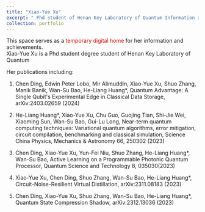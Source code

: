 ```yaml
---
title: "Xiao-Yue Xu"
excerpt: " Phd student of Henan Key Laboratory of Quantum Information and Cryptography"
collection: portfolio
---
```

This space serves as a <font color="#dd0000">temporary digital home</font> for her information and achievements.
<br>
Xiao-Yue Xu is a Phd student degree student of Henan Key Laboratory of Quantum 

Her publications including:

1. Chen Ding, Edwin Peter Lobo, Mir Alimuddin, Xiao-Yue Xu, Shuo Zhang, Manik Banik, Wan-Su Bao, He-Liang Huang*, Quantum Advantage: A Single Qubit's Experimental Edge in Classical Data Storage, arXiv:2403.02659 (2024)

2. He-Liang Huang*, Xiao-Yue Xu, Chu Guo, Guojing Tian, Shi-Jie Wei, Xiaoming Sun, Wan-Su Bao, Gui-Lu Long, Near-term quantum computing techniques: Variational quantum algorithms, error mitigation, circuit compilation, benchmarking and classical simulation, Science China Physics, Mechanics & Astronomy 66, 250302 (2023)

3. Chen Ding, Xiao-Yue Xu, Yun-Fei Niu, Shuo Zhang, He-Liang Huang*, Wan-Su Bao, Active Learning on a Programmable Photonic Quantum Processor, Quantum Science and Technology 8, 035030(2023)

4. Xiao-Yue Xu, Chen Ding, Shuo Zhang, Wan-Su Bao, He-Liang Huang*, Circuit-Noise-Resilient Virtual Distillation, arXiv:2311.08183 (2023)

5. Chen Ding, Xiao-Yue Xu, Shuo Zhang, Wan-Su Bao, He-Liang Huang*, Quantum State Compression Shadow, arXiv:2312.13036 (2023)

